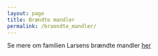 ```yaml
---
layout: page
title: Brændte mandler
permalink: /braendte_mandler/
---
```

Se mere om familien Larsens brændte mandler  [her](http://brændtemandler.com)


